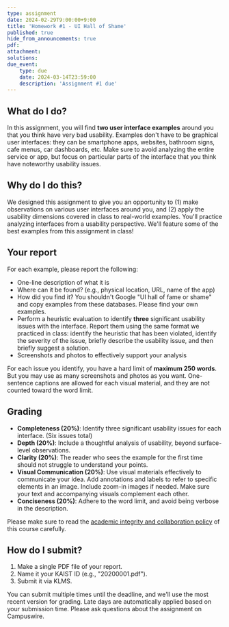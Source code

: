 ```yaml
---
type: assignment
date: 2024-02-29T9:00:00+9:00
title: 'Homework #1 - UI Hall of Shame'
published: true
hide_from_announcements: true
pdf:
attachment:
solutions:
due_event: 
    type: due
    date: 2024-03-14T23:59:00
    description: 'Assignment #1 due'
---
```

## What do I do?
In this assignment, you will find **two user interface examples** around you that you think have very bad usability. Examples don't have to be graphical user interfaces: they can be smartphone apps, websites, bathroom signs, cafe menus, car dashboards, etc. Make sure to avoid analyzing the entire service or app, but focus on particular parts of the interface that you think have noteworthy usability issues.
    
## Why do I do this?
We designed this assignment to give you an opportunity to (1) make observations on various user interfaces around you, and (2) apply the usability dimensions covered in class to real-world examples. You'll practice analyzing interfaces from a usability perspective. We'll feature some of the best examples from this assignment in class!

## Your report
For each example, please report the following:
* One-line description of what it is
* Where can it be found? (e.g., physical location, URL, name of the app)
* How did you find it? You shouldn't Google "UI hall of fame or shame" and copy examples from these databases. Please find your own examples.
* Perform a heuristic evaluation to identify **three** significant usability issues with the interface. Report them using the same format we practiced in class: identify the heuristic that has been violated, identify the severity of the issue, briefly describe the usability issue, and then briefly suggest a solution.
* Screenshots and photos to effectively support your analysis

For each issue you identify, you have a hard limit of **maximum 250 words**. But you may use as many screenshots and photos as you want. One-sentence captions are allowed for each visual material, and they are not counted toward the word limit.
    
## Grading
* **Completeness (20%)**: Identify three significant usability issues for each interface. (Six issues total)
* **Depth (20%)**: Include a thoughtful analysis of usability, beyond surface-level observations.
* **Clarity (20%)**: The reader who sees the example for the first time should not struggle to understand your points.
* **Visual Communication (20%)**: Use visual materials effectively to communicate your idea. Add annotations and labels to refer to specific elements in an image. Include zoom-in images if needed. Make sure your text and accompanying visuals complement each other.
* **Conciseness (20%)**: Adhere to the word limit, and avoid being verbose in the description.
    
Please make sure to read the [academic integrity and collaboration policy](https://hci.cstlab.org/logistics/#academic-integrity-and-collaboration) of this course carefully.
    
## How do I submit?
1. Make a single PDF file of your report.
2. Name it your KAIST ID (e.g., "20200001.pdf").
3. Submit it via KLMS.

You can submit multiple times until the deadline, and we'll use the most recent version for grading. Late days are automatically applied based on your submission time. Please ask questions about the assignment on Campuswire.